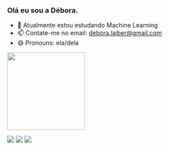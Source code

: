 ### Olá eu sou a Débora.


- 🌱 Atualmente estou estudando Machine Learning
- 📫 Contate-me no email: debora.laiber@gmail.com
- 😄 Pronouns: ela/dela


<div>
  <a href="https://github.com/deboraxhx">
  <img height="180em" src="https://github-readme-stats.vercel.app/api?username=deboraxhx&show_icons=true&theme=dracula&include_all_commits=true&count_private=true"/>
 </div>

  <div> 
  
  <a href="https://instagram.com/debora.laiber" target="_blank"><img src="https://img.shields.io/badge/-Instagram-%23E4405F?style=for-the-badge&logo=instagram&logoColor=white" target="_blank"></a>
 	  <a href = "mailto:debora.laiber@gmail.com"><img src="https://img.shields.io/badge/-Gmail-%23333?style=for-the-badge&logo=gmail&logoColor=white" target="_blank"></a>
  <a href="https://www.linkedin.com/in/eng-débora-laiber-ferreira" target="_blank"><img src="https://img.shields.io/badge/-LinkedIn-%230077B5?style=for-the-badge&logo=linkedin&logoColor=white" target="_blank"></a> 
    
    
</div>
